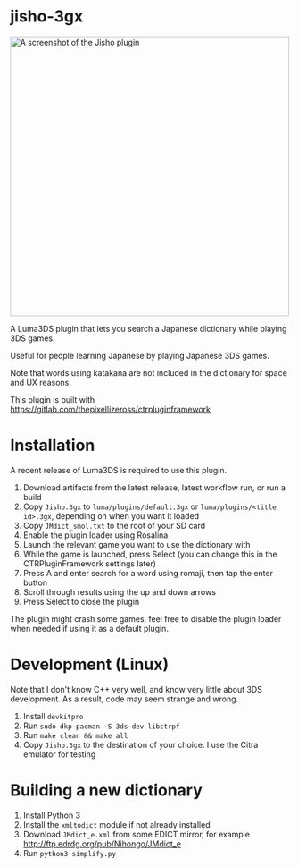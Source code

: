 # jisho-3gx

<img src="https://github.com/mortenson/jisho-3gx/assets/2091002/8668bdd6-a247-4bf3-ac46-ac67cc447c1d" alt="A screenshot of the Jisho plugin" width="500px">

A Luma3DS plugin that lets you search a Japanese dictionary while playing 3DS games.

Useful for people learning Japanese by playing Japanese 3DS games.

Note that words using katakana are not included in the dictionary for space and UX reasons.

This plugin is built with https://gitlab.com/thepixellizeross/ctrpluginframework

# Installation

A recent release of Luma3DS is required to use this plugin.

1. Download artifacts from the latest release, latest workflow run, or run a build
2. Copy `Jisho.3gx` to `luma/plugins/default.3gx` or `luma/plugins/<title id>.3gx`, depending on when you want it loaded
3. Copy `JMdict_smol.txt` to the root of your SD card
4. Enable the plugin loader using Rosalina
5. Launch the relevant game you want to use the dictionary with
6. While the game is launched, press Select (you can change this in the CTRPluginFramework settings later)
7. Press A and enter search for a word using romaji, then tap the enter button
8. Scroll through results using the up and down arrows
9. Press Select to close the plugin

The plugin might crash some games, feel free to disable the plugin loader when needed if using it as a default plugin.

# Development (Linux)

Note that I don't know C++ very well, and know very little about 3DS development. As a result, code may seem strange and wrong.

1. Install `devkitpro`
2. Run `sudo dkp-pacman -S 3ds-dev libctrpf`
3. Run `make clean && make all`
4. Copy `Jisho.3gx` to the destination of your choice. I use the Citra emulator for testing

# Building a new dictionary

1. Install Python 3
2. Install the `xmltodict` module if not already installed
3. Download `JMdict_e.xml` from some EDICT mirror, for example http://ftp.edrdg.org/pub/Nihongo/JMdict_e
4. Run `python3 simplify.py`

